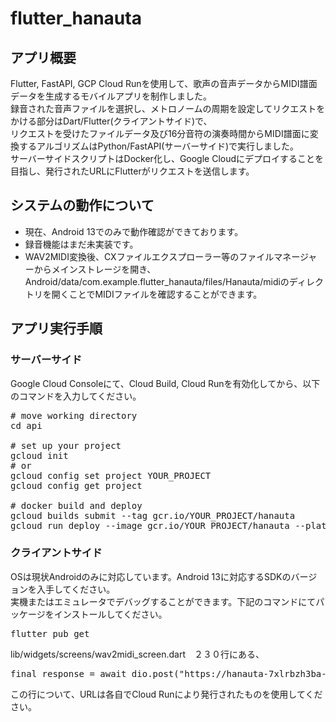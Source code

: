 # flutter_hanauta

## アプリ概要
Flutter, FastAPI, GCP Cloud Runを使用して、歌声の音声データからMIDI譜面データを生成するモバイルアプリを制作しました。  
録音された音声ファイルを選択し、メトロノームの周期を設定してリクエストをかける部分はDart/Flutter(クライアントサイド)で、  
リクエストを受けたファイルデータ及び16分音符の演奏時間からMIDI譜面に変換するアルゴリズムはPython/FastAPI(サーバーサイド)で実行しました。  
サーバーサイドスクリプトはDocker化し、Google Cloudにデプロイすることを目指し、発行されたURLにFlutterがリクエストを送信します。

## システムの動作について

- 現在、Android 13でのみで動作確認ができております。
- 録音機能はまだ未実装です。
- WAV2MIDI変換後、CXファイルエクスプローラー等のファイルマネージャーからメインストレージを開き、Android/data/com.example.flutter_hanauta/files/Hanauta/midiのディレクトリを開くことでMIDIファイルを確認することができます。

## アプリ実行手順

### サーバーサイド
Google Cloud Consoleにて、Cloud Build, Cloud Runを有効化してから、以下のコマンドを入力してください。
<pre>
# move working directory
cd api

# set up your project 
gcloud init
# or
gcloud config set project YOUR_PROJECT
gcloud config get project

# docker build and deploy
gcloud builds submit --tag gcr.io/YOUR_PROJECT/hanauta
gcloud run deploy --image gcr.io/YOUR_PROJECT/hanauta --platform managed --max-instances 1 --min-instances 0
</pre>

### クライアントサイド
OSは現状Androidのみに対応しています。Android 13に対応するSDKのバージョンを入手してください。  
実機またはエミュレータでデバッグすることができます。下記のコマンドにてパッケージをインストールしてください。
<pre>
flutter pub get
</pre>
lib/widgets/screens/wav2midi_screen.dart　２３０行にある、
<pre>
final response = await dio.post("https://hanauta-7xlrbzh3ba-an.a.run.app/", data: formData);
</pre>
この行について、URLは各自でCloud Runにより発行されたものを使用してください。
